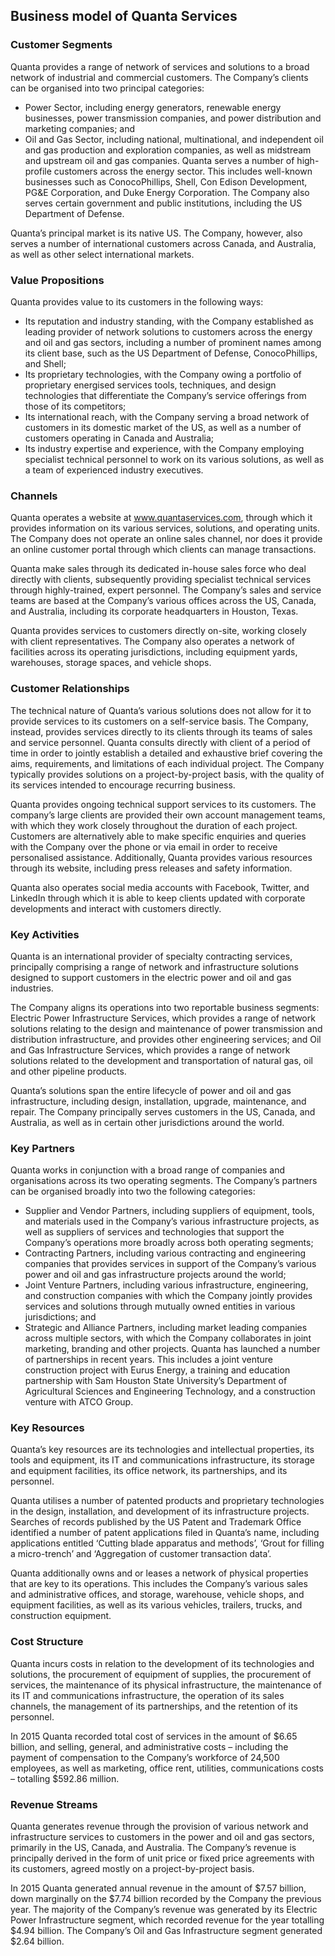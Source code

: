 Business model of Quanta Services
---------------------------------

 ### Customer Segments

 Quanta provides a range of network of services and solutions to a broad network of industrial and commercial customers. The Company’s clients can be organised into two principal categories:

  * Power Sector, including energy generators, renewable energy businesses, power transmission companies, and power distribution and marketing companies; and
 * Oil and Gas Sector, including national, multinational, and independent oil and gas production and exploration companies, as well as midstream and upstream oil and gas companies.
  Quanta serves a number of high-profile customers across the energy sector. This includes well-known businesses such as ConocoPhillips, Shell, Con Edison Development, PG&E Corporation, and Duke Energy Corporation. The Company also serves certain government and public institutions, including the US Department of Defense.

 Quanta’s principal market is its native US. The Company, however, also serves a number of international customers across Canada, and Australia, as well as other select international markets.

 ### Value Propositions

 Quanta provides value to its customers in the following ways:

  * Its reputation and industry standing, with the Company established as leading provider of network solutions to customers across the energy and oil and gas sectors, including a number of prominent names among its client base, such as the US Department of Defense, ConocoPhillips, and Shell;
 * Its proprietary technologies, with the Company owing a portfolio of proprietary energised services tools, techniques, and design technologies that differentiate the Company’s service offerings from those of its competitors;
 * Its international reach, with the Company serving a broad network of customers in its domestic market of the US, as well as a number of customers operating in Canada and Australia;
 * Its industry expertise and experience, with the Company employing specialist technical personnel to work on its various solutions, as well as a team of experienced industry executives.
  ### Channels

 Quanta operates a website at www.quantaservices.com, through which it provides information on its various services, solutions, and operating units. The Company does not operate an online sales channel, nor does it provide an online customer portal through which clients can manage transactions.

 Quanta make sales through its dedicated in-house sales force who deal directly with clients, subsequently providing specialist technical services through highly-trained, expert personnel. The Company’s sales and service teams are based at the Company’s various offices across the US, Canada, and Australia, including its corporate headquarters in Houston, Texas.

 Quanta provides services to customers directly on-site, working closely with client representatives. The Company also operates a network of facilities across its operating jurisdictions, including equipment yards, warehouses, storage spaces, and vehicle shops.

 ### Customer Relationships

 The technical nature of Quanta’s various solutions does not allow for it to provide services to its customers on a self-service basis. The Company, instead, provides services directly to its clients through its teams of sales and service personnel. Quanta consults directly with client of a period of time in order to jointly establish a detailed and exhaustive brief covering the aims, requirements, and limitations of each individual project. The Company typically provides solutions on a project-by-project basis, with the quality of its services intended to encourage recurring business.

 Quanta provides ongoing technical support services to its customers. The company’s large clients are provided their own account management teams, with which they work closely throughout the duration of each project. Customers are alternatively able to make specific enquiries and queries with the Company over the phone or via email in order to receive personalised assistance. Additionally, Quanta provides various resources through its website, including press releases and safety information.

 Quanta also operates social media accounts with Facebook, Twitter, and LinkedIn through which it is able to keep clients updated with corporate developments and interact with customers directly.

 ### Key Activities

 Quanta is an international provider of specialty contracting services, principally comprising a range of network and infrastructure solutions designed to support customers in the electric power and oil and gas industries.

 The Company aligns its operations into two reportable business segments: Electric Power Infrastructure Services, which provides a range of network solutions relating to the design and maintenance of power transmission and distribution infrastructure, and provides other engineering services; and Oil and Gas Infrastructure Services, which provides a range of network solutions related to the development and transportation of natural gas, oil and other pipeline products.

 Quanta’s solutions span the entire lifecycle of power and oil and gas infrastructure, including design, installation, upgrade, maintenance, and repair. The Company principally serves customers in the US, Canada, and Australia, as well as in certain other jurisdictions around the world.

 ### Key Partners

 Quanta works in conjunction with a broad range of companies and organisations across its two operating segments. The Company’s partners can be organised broadly into two the following categories:

  * Supplier and Vendor Partners, including suppliers of equipment, tools, and materials used in the Company’s various infrastructure projects, as well as suppliers of services and technologies that support the Company’s operations more broadly across both operating segments;
 * Contracting Partners, including various contracting and engineering companies that provides services in support of the Company’s various power and oil and gas infrastructure projects around the world;
 * Joint Venture Partners, including various infrastructure, engineering, and construction companies with which the Company jointly provides services and solutions through mutually owned entities in various jurisdictions; and
 * Strategic and Alliance Partners, including market leading companies across multiple sectors, with which the Company collaborates in joint marketing, branding and other projects.
  Quanta has launched a number of partnerships in recent years. This includes a joint venture construction project with Eurus Energy, a training and education partnership with Sam Houston State University’s Department of Agricultural Sciences and Engineering Technology, and a construction venture with ATCO Group.

 ### Key Resources

 Quanta’s key resources are its technologies and intellectual properties, its tools and equipment, its IT and communications infrastructure, its storage and equipment facilities, its office network, its partnerships, and its personnel.

 Quanta utilises a number of patented products and proprietary technologies in the design, installation, and development of its infrastructure projects. Searches of records published by the US Patent and Trademark Office identified a number of patent applications filed in Quanta’s name, including applications entitled ‘Cutting blade apparatus and methods’, ‘Grout for filling a micro-trench’ and ‘Aggregation of customer transaction data’.

 Quanta additionally owns and or leases a network of physical properties that are key to its operations. This includes the Company’s various sales and administrative offices, and storage, warehouse, vehicle shops, and equipment facilities, as well as its various vehicles, trailers, trucks, and construction equipment.

 ### Cost Structure

 Quanta incurs costs in relation to the development of its technologies and solutions, the procurement of equipment of supplies, the procurement of services, the maintenance of its physical infrastructure, the maintenance of its IT and communications infrastructure, the operation of its sales channels, the management of its partnerships, and the retention of its personnel.

 In 2015 Quanta recorded total cost of services in the amount of $6.65 billion, and selling, general, and administrative costs – including the payment of compensation to the Company’s workforce of 24,500 employees, as well as marketing, office rent, utilities, communications costs – totalling $592.86 million.

 ### Revenue Streams

 Quanta generates revenue through the provision of various network and infrastructure services to customers in the power and oil and gas sectors, primarily in the US, Canada, and Australia. The Company’s revenue is principally derived in the form of unit price or fixed price agreements with its customers, agreed mostly on a project-by-project basis.

 In 2015 Quanta generated annual revenue in the amount of $7.57 billion, down marginally on the $7.74 billion recorded by the Company the previous year. The majority of the Company’s revenue was generated by its Electric Power Infrastructure segment, which recorded revenue for the year totalling $4.94 billion. The Company’s Oil and Gas Infrastructure segment generated $2.64 billion.